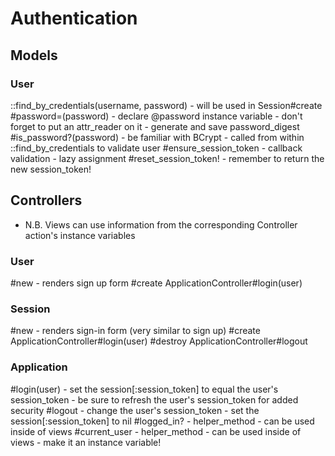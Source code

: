 # Authentication

## Models

### User
  ::find_by_credentials(username, password)
    - will be used in Session#create
  #password=(password)
    - declare @password instance variable
    - don't forget to put an attr_reader on it
    - generate and save password_digest
  #is_password?(password)
    - be familiar with BCrypt
    - called from within ::find_by_credentials to validate user
  #ensure_session_token
    - callback validation
    - lazy assignment
  #reset_session_token!
    - remember to return the new session_token!

## Controllers

- N.B. Views can use information from the corresponding Controller action's instance variables

### User
  #new
    - renders sign up form
  #create
    ApplicationController#login(user)

### Session
  #new
    - renders sign-in form (very similar to sign up)
  #create
    ApplicationController#login(user)
  #destroy
    ApplicationController#logout

### Application
  #login(user)
    - set the session[:session_token] to equal the user's session_token
    - be sure to refresh the user's session_token for added security
  #logout
    - change the user's session_token
    - set the session[:session_token] to nil
  #logged_in?
    - helper_method
    - can be used inside of views
  #current_user
    - helper_method
    - can be used inside of views
    - make it an instance variable!
